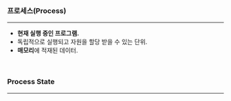### 프로세스(Process)
---

- **현재 실행 중인 프로그램.**
- 독립적으로 실행되고 자원을 할당 받을 수 있는 단위.
- **매모리**에 적재된 데이터.
<br>

### Process State
---
<br>

